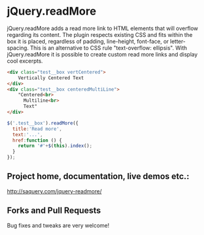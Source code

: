 jQuery.readMore
=================
jQuery.readMore adds a read more link to HTML elements that will overflow regarding its content. The plugin respects existing CSS and fits within the box it is placed, regardless of padding, line-height, font-face, or letter-spacing. This is an alternative to CSS rule "text-overflow: ellipsis". With jQuery.readMore it is possible to create custom read more links and display cool excerpts.


```html
<div class="test__box vertCentered">
	Vertically Centered Text
</div>
<div class="test__box centeredMultiLine">
	"Centered<br>
      Multiline<br>
      Text"
</div>
```	

```js
$('.test__box').readMore({ 
  title:'Read more',
  text:'...',
  href:function () {
    return '#'+$(this).index();
  }
});
```


Project home, documentation, live demos etc.:
----------
http://saquery.com/jquery-readmore/ ‎


Forks and Pull Requests
----------
Bug fixes and tweaks are very welcome!
 